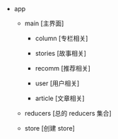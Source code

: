 


- app

    - main [主界面]
        - column [专栏相关]
        - stories [故事相关]
        - recomm [推荐相关]
        - user [用户相关]

        - article [文章相关]

    - reducers [总的 reducers 集合]
    - store [创建 store]

